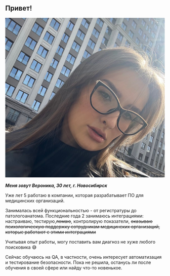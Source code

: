 ## Привет!

![foto](img/photo_2024-07-02_15-33-33.jpg)

***Меня зовут Вероника, 30 лет, г. Новосибирск***

Уже лет 5 работаю в компании, которая разрабатывает ПО для медицинских организаций.

Занималась всей функциональностью - от регистратуры до патологоанатома. Последние года 2 занимаюсь интеграциями: настраиваю, тестирую,~~ломаю~~, контролирую показатели, ~~оказываю психологическую поддержку сотрудникам медицинских организаций, которые работают с этими интеграциями~~

Учитывая опыт работы, могу поставить вам диагноз не хуже любого поисковика 😅

Сейчас обучаюсь на QA, в частности, очень интересует автоматизация и тестирование безопасности.
Пока не решила, останусь ли после обучения в своей сфере или найду что-то новенькое.
